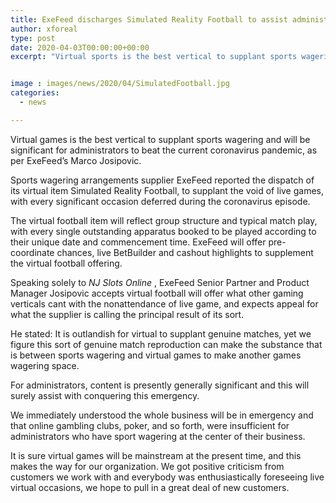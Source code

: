```yaml
---
title: ExeFeed discharges Simulated Reality Football to assist administrators with beating sports wagering shortfall
author: xforeal 
type: post
date: 2020-04-03T00:00:00+00:00
excerpt: "Virtual sports is the best vertical to supplant sports wagering and will be significant for administrators to defeat the current coronavirus pandemic, as indicated by ExeFeed's Marco Josipovic "


image : images/news/2020/04/SimulatedFootball.jpg
categories:
  - news

---
```

Virtual games is the best vertical to supplant sports wagering and will be significant for administrators to beat the current coronavirus pandemic, as per ExeFeed&#8217;s Marco Josipovic. 

Sports wagering arrangements supplier ExeFeed reported the dispatch of its virtual item Simulated Reality Football, to supplant the void of live games, with every significant occasion deferred during the coronavirus episode. 

The virtual football item will reflect group structure and typical match play, with every single outstanding apparatus booked to be played according to their unique date and commencement time. ExeFeed will offer pre-coordinate chances, live BetBuilder and cashout highlights to supplement the virtual football offering. 

Speaking solely to _NJ Slots Online_ , ExeFeed Senior Partner and Product Manager Josipovic accepts virtual football will offer what other gaming verticals cant with the nonattendance of live game, and expects appeal for what the supplier is calling the principal result of its sort. 

He stated: It is outlandish for virtual to supplant genuine matches, yet we figure this sort of genuine match reproduction can make the substance that is between sports wagering and virtual games to make another games wagering space. 

For administrators, content is presently generally significant and this will surely assist with conquering this emergency. 

We immediately understood the whole business will be in emergency and that online gambling clubs, poker, and so forth, were insufficient for administrators who have sport wagering at the center of their business. 

It is sure virtual games will be mainstream at the present time, and this makes the way for our organization. We got positive criticism from customers we work with and everybody was enthusiastically foreseeing live virtual occasions, we hope to pull in a great deal of new customers.
